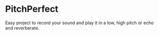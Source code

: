 # PitchPerfect
Easy project to record your sound and play it in a low, high pitch or echo and reverberate.
